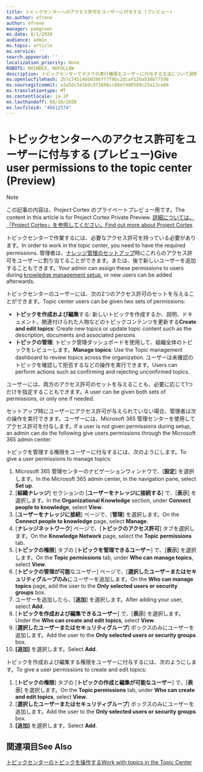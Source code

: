 ```yaml
---
title: トピックセンターへのアクセス許可をユーザーに付与する (プレビュー)
ms.author: efrene
author: efrene
manager: pamgreen
ms.date: 8/1/2020
audience: admin
ms.topic: article
ms.service: ''
search.appverid: ''
localization_priority: None
ROBOTS: NOINDEX, NOFOLLOW
description: トピックセンターでタスクの実行権限をユーザーに付与する方法について説明します。
ms.openlocfilehash: 2b7c745146b0386ff7f8bc2dcaf126a530b77598
ms.sourcegitcommit: a3a5dc541b0c971608cc86ef480509c25a13ca60
ms.translationtype: MT
ms.contentlocale: ja-JP
ms.lasthandoff: 08/10/2020
ms.locfileid: "46612574"
---
```

# <a name="give-user-permissions-to-the-topic-center-preview"></a><span data-ttu-id="1dfbb-103">トピックセンターへのアクセス許可をユーザーに付与する (プレビュー)</span><span class="sxs-lookup"><span data-stu-id="1dfbb-103">Give user permissions to the topic center (Preview)</span></span>

> [!Note] 
> <span data-ttu-id="1dfbb-104">この記事の内容は、Project Cortex のプライベートプレビュー用です。</span><span class="sxs-lookup"><span data-stu-id="1dfbb-104">The content in this article is for Project Cortex Private Preview.</span></span> [<span data-ttu-id="1dfbb-105">詳細については、「Project Cortex」を参照してください。</span><span class="sxs-lookup"><span data-stu-id="1dfbb-105">Find out more about Project Cortex</span></span>](https://aka.ms/projectcortex) 

<span data-ttu-id="1dfbb-106">トピックセンターで作業するには、必要なアクセス許可を持っている必要があります。</span><span class="sxs-lookup"><span data-stu-id="1dfbb-106">In order to work in the topic center, you need to have the required permissions.</span></span> <span data-ttu-id="1dfbb-107">管理者は、[ナレッジ管理のセットアップ](set-up-knowledge-network.md)時にこれらのアクセス許可をユーザーに割り当てることができます。または、後で新しいユーザーを追加することもできます。</span><span class="sxs-lookup"><span data-stu-id="1dfbb-107">Your admin can assign these permissions to users during [knowledge management setup](set-up-knowledge-network.md), or new users can be added afterwards.</span></span>

<span data-ttu-id="1dfbb-108">トピックセンターのユーザーには、次の2つのアクセス許可のセットを与えることができます。</span><span class="sxs-lookup"><span data-stu-id="1dfbb-108">Topic center users can be given two sets of permissions:</span></span>

- <span data-ttu-id="1dfbb-109">**トピックを作成および編集**する: 新しいトピックを作成するか、説明、ドキュメント、関連付けられた人物などのトピックコンテンツを更新する</span><span class="sxs-lookup"><span data-stu-id="1dfbb-109">**Create and edit topics**: Create new topics or update topic content such as the description, documents and associated persons</span></span>
- <span data-ttu-id="1dfbb-110">**トピックの管理**: トピック管理ダッシュボードを使用して、組織全体のトピックをレビューします。</span><span class="sxs-lookup"><span data-stu-id="1dfbb-110">**Manage topics**: Use the Topic management dashboard to review topics across the organization.</span></span> <span data-ttu-id="1dfbb-111">ユーザーは未確認のトピックを確認して拒否するなどの操作を実行できます。</span><span class="sxs-lookup"><span data-stu-id="1dfbb-111">Users can perform actions such as confirming and rejecting unconfirmed topics.</span></span>

<span data-ttu-id="1dfbb-112">ユーザーには、両方のアクセス許可のセットを与えることも、必要に応じて1つだけを指定することもできます。</span><span class="sxs-lookup"><span data-stu-id="1dfbb-112">A user can be given both sets of permissions, or only one if needed.</span></span> 

<span data-ttu-id="1dfbb-113">セットアップ時にユーザーにアクセス許可が与えられていない場合、管理者は次の操作を実行できます。ユーザーには、Microsoft 365 管理センターを使用してアクセス許可を付与します。</span><span class="sxs-lookup"><span data-stu-id="1dfbb-113">If a user is not given permissions during setup, an admin can do the following give users permissions through the Microsoft 365 admin center:</span></span>

<span data-ttu-id="1dfbb-114">トピックを管理する権限をユーザーに付与するには、次のようにします。</span><span class="sxs-lookup"><span data-stu-id="1dfbb-114">To give a user permissions to manage topics:</span></span>

1. <span data-ttu-id="1dfbb-115">Microsoft 365 管理センターのナビゲーションウィンドウで、[**設定**] を選択します。</span><span class="sxs-lookup"><span data-stu-id="1dfbb-115">In the Microsoft 365 admin center, in the navigation pane, select **Set up**.</span></span>
2. <span data-ttu-id="1dfbb-116">[**組織ナレッジ**] セクションの [**ユーザーをナレッジに接続する**] で、[**表示**] を選択します。</span><span class="sxs-lookup"><span data-stu-id="1dfbb-116">In the **Organizational Knowledge** section, under **Connect people to knowledge**, select **View**.</span></span>
3. <span data-ttu-id="1dfbb-117">[**ユーザーをナレッジに接続**] ページで、[**管理**] を選択します。</span><span class="sxs-lookup"><span data-stu-id="1dfbb-117">On the **Connect people to knowledge** page, select **Manage**.</span></span>
4. <span data-ttu-id="1dfbb-118">[**ナレッジネットワーク**] ページで、[**トピックのアクセス許可**] タブを選択します。</span><span class="sxs-lookup"><span data-stu-id="1dfbb-118">On the **Knowledge Network** page, select the **Topic permissions** tab.</span></span>
5. <span data-ttu-id="1dfbb-119">[**トピックの権限**] タブの [**トピックを管理できるユーザー**] で、[**表示**] を選択します。</span><span class="sxs-lookup"><span data-stu-id="1dfbb-119">On the **Topic permissions** tab, under **Who can manage topics**, select **View**.</span></span>
6.  <span data-ttu-id="1dfbb-120">[**トピックの管理が可能**なユーザー] ページで、[**選択したユーザーまたはセキュリティグループのみ**にユーザーを追加します。</span><span class="sxs-lookup"><span data-stu-id="1dfbb-120">On the **Who can manage topics** page, add the user to the **Only selected users or security groups** box.</span></span>
7. <span data-ttu-id="1dfbb-121">ユーザーを追加したら、[**追加**] を選択します。</span><span class="sxs-lookup"><span data-stu-id="1dfbb-121">After adding your user, select **Add**.</span></span>
3. <span data-ttu-id="1dfbb-122">[**トピックを作成および編集できるユーザー**] で、[**表示**] を選択します。</span><span class="sxs-lookup"><span data-stu-id="1dfbb-122">Under the **Who can create and edit topics**, select **View**.</span></span>
4. <span data-ttu-id="1dfbb-123">[**選択したユーザーまたはセキュリティグループ**] ボックスのみにユーザーを追加します。</span><span class="sxs-lookup"><span data-stu-id="1dfbb-123">Add the user to the **Only selected users or security groups** box.</span></span>
5. <span data-ttu-id="1dfbb-124">**[追加]** を選択します。</span><span class="sxs-lookup"><span data-stu-id="1dfbb-124">Select **Add**.</span></span>

<span data-ttu-id="1dfbb-125">トピックを作成および編集する権限をユーザーに付与するには、次のようにします。</span><span class="sxs-lookup"><span data-stu-id="1dfbb-125">To give a user permissions to create and edit topics:</span></span>

1. <span data-ttu-id="1dfbb-126">[**トピックの権限**] タブの [**トピックの作成と編集が可能なユーザー**] で、[**表示**] を選択します。</span><span class="sxs-lookup"><span data-stu-id="1dfbb-126">On the **Topic permissions** tab, under **Who can create and edit topics**, select **View**.</span></span>
2. <span data-ttu-id="1dfbb-127">[**選択したユーザーまたはセキュリティグループ**] ボックスのみにユーザーを追加します。</span><span class="sxs-lookup"><span data-stu-id="1dfbb-127">Add the user to the **Only selected users or security groups** box.</span></span>
3. <span data-ttu-id="1dfbb-128">**[追加]** を選択します。</span><span class="sxs-lookup"><span data-stu-id="1dfbb-128">Select **Add**.</span></span>



## <a name="see-also"></a><span data-ttu-id="1dfbb-129">関連項目</span><span class="sxs-lookup"><span data-stu-id="1dfbb-129">See Also</span></span>
  
[<span data-ttu-id="1dfbb-130">トピックセンターのトピックを操作する</span><span class="sxs-lookup"><span data-stu-id="1dfbb-130">Work with topics in the Topic Center</span></span>](work-with-topics.md)



